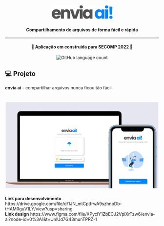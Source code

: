 <h1 align="center">
    <img alt="Login-Page" title="Login-Page" src=".github/logo.png" width="200px" />
    <h4 align="center">Compartilhamento de arquivos de forma fácil e rápida</h4>
    <hr/>
    <h4 align="center"> 
    🚀 Aplicação em construida para SECOMP 2022 🚀
    </h4>
    <p align="center">
    <img alt="GitHub language count" src="https://img.shields.io/badge/react-%2320232a.svg?style=for-the-badge&logo=react&logoColor=%2361DAFB">
    </p>
</h1>


## 💻 Projeto
<b>envia ai</b> - compartilhar arquivos nunca ficou tão fácil
<br />
<h1 align="center">
    <img alt="Login-Page" title="Login-Page" src=".github/frame.jpg" width="500px" />
</h1>
<b>Link para desenvolvimento</b> https://drive.google.com/file/d/1JN_mtCptfrwA9szhnpDb-tHAMRguV1LY/view?usp=sharing
<br />
<b>Link design</b> https://www.figma.com/file/XPyclY1ZbECJ2VpiXrTzw6/envia-ai?node-id=0%3A1&t=UnlUd7G43munTPRZ-1